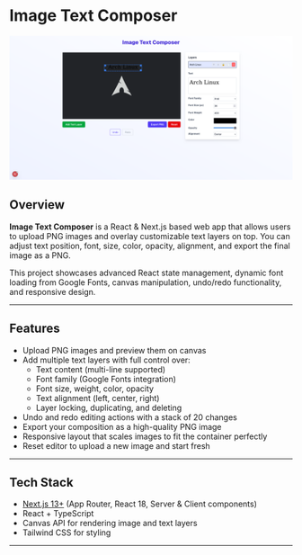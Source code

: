 # Image Text Composer

![Demo Screenshot](./screenshot.png)

## Overview

**Image Text Composer** is a React & Next.js based web app that allows users to upload PNG images and overlay customizable text layers on top. You can adjust text position, font, size, color, opacity, alignment, and export the final image as a PNG.

This project showcases advanced React state management, dynamic font loading from Google Fonts, canvas manipulation, undo/redo functionality, and responsive design.

---

## Features

- Upload PNG images and preview them on canvas
- Add multiple text layers with full control over:
  - Text content (multi-line supported)
  - Font family (Google Fonts integration)
  - Font size, weight, color, opacity
  - Text alignment (left, center, right)
  - Layer locking, duplicating, and deleting
- Undo and redo editing actions with a stack of 20 changes
- Export your composition as a high-quality PNG image
- Responsive layout that scales images to fit the container perfectly
- Reset editor to upload a new image and start fresh

---

## Tech Stack

- [Next.js 13+](https://nextjs.org/) (App Router, React 18, Server & Client components)
- React + TypeScript
- Canvas API for rendering image and text layers
- Tailwind CSS for styling
---
